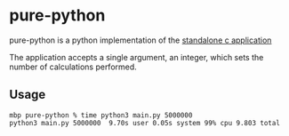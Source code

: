 # pure-python

pure-python is a python implementation of the [standalone c application](../standalone-c) 

The application accepts a single argument, an integer, which sets the number of calculations performed.

## Usage
```shell
mbp pure-python % time python3 main.py 5000000
python3 main.py 5000000  9.70s user 0.05s system 99% cpu 9.803 total
```
